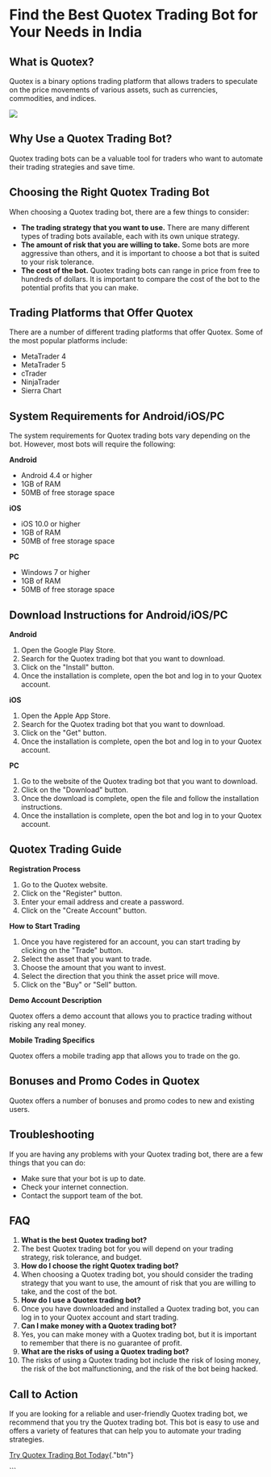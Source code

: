 # Find the Best Quotex Trading Bot for Your Needs in India

## What is Quotex?

Quotex is a binary options trading platform that allows traders to
speculate on the price movements of various assets, such as currencies,
commodities, and indices.

[![](https://static.quotex.io/files/4_en/300_250.jpg)](https://traff.sbs/brokerqxlid)

## Why Use a Quotex Trading Bot?

Quotex trading bots can be a valuable tool for traders who want to
automate their trading strategies and save time.

## Choosing the Right Quotex Trading Bot

When choosing a Quotex trading bot, there are a few things to consider:

-   **The trading strategy that you want to use.** There are many
    different types of trading bots available, each with its own unique
    strategy.
-   **The amount of risk that you are willing to take.** Some bots are
    more aggressive than others, and it is important to choose a bot
    that is suited to your risk tolerance.
-   **The cost of the bot.** Quotex trading bots can range in price from
    free to hundreds of dollars. It is important to compare the cost of
    the bot to the potential profits that you can make.

## Trading Platforms that Offer Quotex

There are a number of different trading platforms that offer Quotex.
Some of the most popular platforms include:

-   MetaTrader 4
-   MetaTrader 5
-   cTrader
-   NinjaTrader
-   Sierra Chart

## System Requirements for Android/iOS/PC

The system requirements for Quotex trading bots vary depending on the
bot. However, most bots will require the following:

**Android**

-   Android 4.4 or higher
-   1GB of RAM
-   50MB of free storage space

**iOS**

-   iOS 10.0 or higher
-   1GB of RAM
-   50MB of free storage space

**PC**

-   Windows 7 or higher
-   1GB of RAM
-   50MB of free storage space

## Download Instructions for Android/iOS/PC

**Android**

1.  Open the Google Play Store.
2.  Search for the Quotex trading bot that you want to download.
3.  Click on the "Install" button.
4.  Once the installation is complete, open the bot and log in to your
    Quotex account.

**iOS**

1.  Open the Apple App Store.
2.  Search for the Quotex trading bot that you want to download.
3.  Click on the "Get" button.
4.  Once the installation is complete, open the bot and log in to your
    Quotex account.

**PC**

1.  Go to the website of the Quotex trading bot that you want to
    download.
2.  Click on the "Download" button.
3.  Once the download is complete, open the file and follow the
    installation instructions.
4.  Once the installation is complete, open the bot and log in to your
    Quotex account.

## Quotex Trading Guide

**Registration Process**

1.  Go to the Quotex website.
2.  Click on the "Register" button.
3.  Enter your email address and create a password.
4.  Click on the "Create Account" button.

**How to Start Trading**

1.  Once you have registered for an account, you can start trading by
    clicking on the "Trade" button.
2.  Select the asset that you want to trade.
3.  Choose the amount that you want to invest.
4.  Select the direction that you think the asset price will move.
5.  Click on the "Buy" or "Sell" button.

**Demo Account Description**

Quotex offers a demo account that allows you to practice trading without
risking any real money.

**Mobile Trading Specifics**

Quotex offers a mobile trading app that allows you to trade on the go.

## Bonuses and Promo Codes in Quotex

Quotex offers a number of bonuses and promo codes to new and existing
users.

## Troubleshooting

If you are having any problems with your Quotex trading bot, there are a
few things that you can do:

-   Make sure that your bot is up to date.
-   Check your internet connection.
-   Contact the support team of the bot.

## FAQ

1.  **What is the best Quotex trading bot?**
2.  The best Quotex trading bot for you will depend on your trading
    strategy, risk tolerance, and budget.
3.  **How do I choose the right Quotex trading bot?**
4.  When choosing a Quotex trading bot, you should consider the trading
    strategy that you want to use, the amount of risk that you are
    willing to take, and the cost of the bot.
5.  **How do I use a Quotex trading bot?**
6.  Once you have downloaded and installed a Quotex trading bot, you can
    log in to your Quotex account and start trading.
7.  **Can I make money with a Quotex trading bot?**
8.  Yes, you can make money with a Quotex trading bot, but it is
    important to remember that there is no guarantee of profit.
9.  **What are the risks of using a Quotex trading bot?**
10. The risks of using a Quotex trading bot include the risk of losing
    money, the risk of the bot malfunctioning, and the risk of the bot
    being hacked.

## Call to Action

If you are looking for a reliable and user-friendly Quotex trading bot,
we recommend that you try the Quotex trading bot. This bot is easy to
use and offers a variety of features that can help you to automate your
trading strategies.

[Try Quotex Trading Bot
Today](\%22https://traff.sbs/brokerqxlid\%22){."btn"}

\`\`\`

